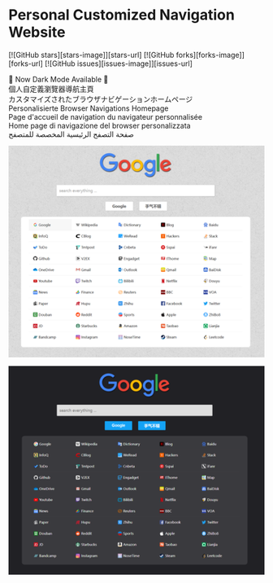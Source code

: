 # Personal Customized Navigation Website

  [![GitHub stars][stars-image]][stars-url]
  [![GitHub forks][forks-image]][forks-url]
  [![GitHub issues][issues-image]][issues-url]
  
🦄 Now Dark Mode Available 🦄  
個人自定義瀏覽器導航主頁  
カスタマイズされたブラウザナビゲーションホームページ  
Personalisierte Browser Navigations Homepage  
Page d'accueil de navigation du navigateur personnalisée  
Home page di navigazione del browser personalizzata  
صفحة التصفح الرئيسية المخصصة للمتصفح  

![tojohnonly](https://github.com/tojohnonly/personal.navigation.website/blob/master/Ensk's%20Web/images/Demo.png)


![tojohnonly](https://github.com/tojohnonly/personal.navigation.website/blob/master/Ensk's%20Web%20Dark/images/Demo.png)


